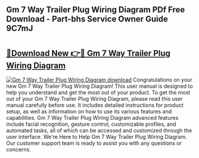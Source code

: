 ## Gm 7 Way Trailer Plug Wiring Diagram PDf Free Download - Part-bhs Service Owner Guide 9C7mJ

# <h2><a href="http://dfllhk.blite.top/?on=Gm+7+Way+Trailer+Plug+Wiring+Diagram">🔗Download New 👉🔴 Gm 7 Way Trailer Plug Wiring Diagram</a></h2>

[![Gm 7 Way Trailer Plug Wiring Diagram download](https://i.imgur.com/lujVjoI.png)](http://dfllhk.blite.top/?on=Gm+7+Way+Trailer+Plug+Wiring+Diagram)
Congratulations on your new Gm 7 Way Trailer Plug Wiring Diagram! This user manual is designed to help you understand and get the most out of your product. To get the most out of your Gm 7 Way Trailer Plug Wiring Diagram, please read this user manual carefully before use. It includes detailed instructions for product setup, as well as information on how to use its various features and capabilities. Gm 7 Way Trailer Plug Wiring Diagram advanced features include facial recognition, gesture control, customizable profiles, and automated tasks, all of which can be accessed and customized through the user interface. We're Here to Help Gm 7 Way Trailer Plug Wiring Diagram. Our customer support team is ready to assist you with any questions or concerns.
